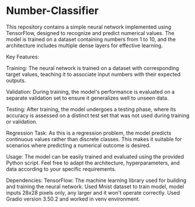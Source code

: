 # Number-Classifier
This repository contains a simple neural network implemented using TensorFlow, designed to recognize and predict numerical values. The model is trained on a dataset containing numbers from 1 to 10, and the architecture includes multiple dense layers for effective learning.

Key Features:

Training: The neural network is trained on a dataset with corresponding target values, teaching it to associate input numbers with their expected outputs.

Validation: During training, the model's performance is evaluated on a separate validation set to ensure it generalizes well to unseen data.

Testing: After training, the model undergoes a testing phase, where its accuracy is assessed on a distinct test set that was not used during training or validation.

Regression Task: As this is a regression problem, the model predicts continuous values rather than discrete classes. This makes it suitable for scenarios where predicting a numerical outcome is desired.

Usage:
The model can be easily trained and evaluated using the provided Python script. Feel free to adapt the architecture, hyperparameters, and data according to your specific requirements.

Dependencies:
TensorFlow: The machine learning library used for building and training the neural network.
Used Mnist dataset to train model, model inputs 28x28 pixels only, any  larger and it won't operate correctly.
Used Gradio version 3.50.2 and worked in venv environment.